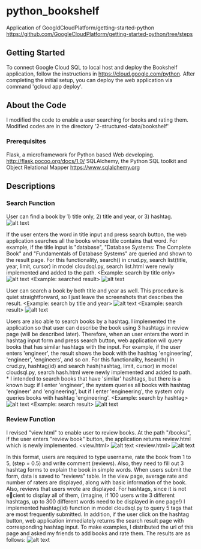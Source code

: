 # python_bookshelf
Application of GoogldCloudPlatform/getting-started-python
https://github.com/GoogleCloudPlatform/getting-started-python/tree/steps

## Getting Started
To connect Google Cloud SQL to local host and deploy the Bookshelf application, follow the instructions in https://cloud.google.com/python. 
After completing the initial setup, you can deploy the web application via command 'gcloud app deploy'.

## About the Code
I modified the code to enable a user searching for books and rating them. 
Modified codes are in the directory '2-structured-data/bookshelf'

### Prerequisites
Flask, a microframework for Python based Web developing. http://flask.pocoo.org/docs/1.0/
SQLAlchemy, the Python SQL toolkit and Object Relational Mapper https://www.sqlalchemy.org

## Descriptions

### Search Function
User can find a book by 1) title only, 2) title and year, or 3) hashtag. 
![alt text](https://github.com/elianakim/python_bookshelf/blob/master/images/1_searchform.PNG)

If the user enters the word in title input and press search button, the web application searches all the books whose title contains that word. For example, if the title input is "database", "Database Systems: The Complete Book" and "Fundamentals of Database Systems" are queried and shown to the result page. For this functionality, search() in crud.py, search list(title, year, limit, cursor) in model cloudsql.py, search list.html were newly implemented and added to the path.
<Example: search by title only>
![alt text](https://github.com/elianakim/python_bookshelf/blob/master/images/2_bytitle.PNG)
<Example: searched result>
![alt text](https://github.com/elianakim/python_bookshelf/blob/master/images/3_bytitle_result.PNG)

User can search a book by both title and year as well. This procedure is quiet straightforward, so I just leave the screenshots that describes the result.
<Example: search by title and year>
![alt text](https://github.com/elianakim/python_bookshelf/blob/master/images/4_bytitleandyear.PNG)
<Example: search result>
![alt text](https://github.com/elianakim/python_bookshelf/blob/master/images/5_bytitleandyearresult.PNG)

Users are also able to search books by a hashtag. I implemented the application so that user can describe the book using 3 hashtags in review page (will be described later). Therefore, when an user enters the word in hashtag input form and press search button, web application will query books that has similar hashtags with the input. For example, if the user enters 'engineer', the result shows the book with the hashtag 'engineering', 'engineer', 'engineers', and so on. For this functionality, hsearch() in crud.py, hashtag(id) and search hash(hashtag, limit, cursor) in model cloudsql.py, search hash.html were newly implemented and added to path. * I intended to search books that have 'similar' hashtags, but there is a known bug: if I enter 'engineer', the system queries all books with hashtag 'engineer' and 'engineering', but if I enter 'engineering', the system only queries books with hashtag 'engineering'.
<Example: search by hashtag>
![alt text](https://github.com/elianakim/python_bookshelf/blob/master/images/6_byhashtag.PNG)
<Example: search result>
![alt text](https://github.com/elianakim/python_bookshelf/blob/master/images/7_hashtag_result.PNG)

### Review Function
I revised "view.html" to enable user to review books. At the path "/books/<id>", if the user enters "review book" button, the application returns review.html which is newly implemented.
<view.html>
![alt text](https://github.com/elianakim/python_bookshelf/blob/master/images/8_reviews.PNG)
<review.html>
![alt text](https://github.com/elianakim/python_bookshelf/blob/master/images/9_reviewform.PNG)
  
In this format, users are required to type username, rate the book from 1 to 5, (step = 0.5) and write comment (reviews). Also, they need to fill out 3 hashtag forms to explain the book in simple words. When users submit the form, data is saved to "reviews" table. In the view page, average rate and number of raters are displayed, along with basic information of the book. Also, reviews that users wrote are displayed. For hashtags, since it is not ecient to display all of them, (imagine, if 100 users write 3 different hashtags, up to 300 different words need to be displayed in one page!) I implemented hashtag(id) function in model cloudsql.py to query 5 tags that are most frequently submitted. In addition, if the user click on the hashtag button, web application immediately returns the search result page with corresponding hashtag input.
To make examples, I distributed the url of this page and asked my friends to add books and rate them.
The results are as follows:
![alt text]()
